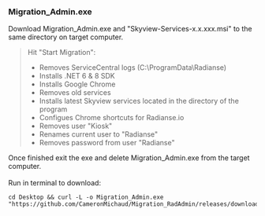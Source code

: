 ### Migration_Admin.exe  

Download Migration_Admin.exe and "Skyview-Services-x.x.xxx.msi" to the same directory on target computer.  
  
> Hit "Start Migration":
>
> - Removes ServiceCentral logs (C:\ProgramData\Radianse)
> - Installs .NET 6 & 8 SDK  
> - Installs Google Chrome  
> - Removes old services  
> - Installs latest Skyview services located in the directory of the program  
> - Configues Chrome shortcuts for Radianse.io 
> - Removes user "Kiosk"  
> - Renames current user to "Radianse"  
> - Removes password from user "Radianse"  

Once finished exit the exe and delete Migration_Admin.exe from the target computer.  
<br>
Run in terminal to download:
```
cd Desktop && curl -L -o Migration_Admin.exe  "https://github.com/CameronMichaud/Migration_RadAdmin/releases/download/v14/Migration_Admin.exe"
```
